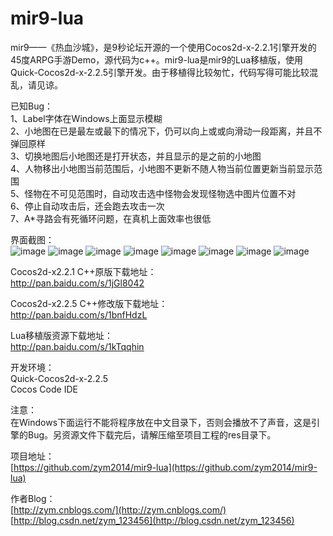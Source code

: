 ﻿mir9-lua
================
mir9——《热血沙城》，是9秒论坛开源的一个使用Cocos2d-x-2.2.1引擎开发的45度ARPG手游Demo，源代码为c++。mir9-lua是mir9的Lua移植版，使用Quick-Cocos2d-x-2.2.5引擎开发。由于移植得比较匆忙，代码写得可能比较混乱，请见谅。<br>

已知Bug：<br>
1、Label字体在Windows上面显示模糊<br>
2、小地图在已是最左或最下的情况下，仍可以向上或或向滑动一段距离，并且不弹回原样<br>
3、切换地图后小地图还是打开状态，并且显示的是之前的小地图<br>
4、人物移出小地图当前范围后，小地图不更新不随人物当前位置更新当前显示范围<br>
5、怪物在不可见范围时，自动攻击选中怪物会发现怪物选中图片位置不对<br>
6、停止自动攻击后，还会跑去攻击一次<br>
7、A*寻路会有死循环问题，在真机上面效率也很低<br>

界面截图：<br>
![image](https://github.com/zym2014/mir9-lua/blob/master/%E7%95%8C%E9%9D%A2%E6%88%AA%E5%9B%BE/%E7%99%BB%E5%BD%95.png)
![image](https://github.com/zym2014/mir9-lua/blob/master/%E7%95%8C%E9%9D%A2%E6%88%AA%E5%9B%BE/%E8%A7%92%E8%89%B2%E9%80%89%E6%8B%A9.png)
![image](https://github.com/zym2014/mir9-lua/blob/master/%E7%95%8C%E9%9D%A2%E6%88%AA%E5%9B%BE/%E5%8A%A0%E8%BD%BDing.png)
![image](https://github.com/zym2014/mir9-lua/blob/master/%E7%95%8C%E9%9D%A2%E6%88%AA%E5%9B%BE/%E4%B8%BB%E5%9F%8E.png)
![image](https://github.com/zym2014/mir9-lua/blob/master/%E7%95%8C%E9%9D%A2%E6%88%AA%E5%9B%BE/%E5%9F%8E%E9%83%8A.png)
![image](https://github.com/zym2014/mir9-lua/blob/master/%E7%95%8C%E9%9D%A2%E6%88%AA%E5%9B%BE/%E5%B0%8F%E5%9C%B0%E5%9B%BE.png)
![image](https://github.com/zym2014/mir9-lua/blob/master/%E7%95%8C%E9%9D%A2%E6%88%AA%E5%9B%BE/%E8%83%8C%E5%8C%85.png)
![image](https://github.com/zym2014/mir9-lua/blob/master/%E7%95%8C%E9%9D%A2%E6%88%AA%E5%9B%BE/%E6%8A%80%E8%83%BD%E5%88%97%E8%A1%A8.png)


Cocos2d-x2.2.1 C++原版下载地址：<br>
http://pan.baidu.com/s/1jGl8042<br>

Cocos2d-x2.2.5 C++修改版下载地址：<br>
http://pan.baidu.com/s/1bnfHdzL<br>

Lua移植版资源下载地址：<br>
http://pan.baidu.com/s/1kTqqhin<br>

开发环境：<br>
Quick-Cocos2d-x-2.2.5<br>
Cocos Code IDE<br>

注意：<br>
在Windows下面运行不能将程序放在中文目录下，否则会播放不了声音，这是引擎的Bug。另资源文件下载完后，请解压缩至项目工程的res目录下。<br>

项目地址：<br>
[https://github.com/zym2014/mir9-lua](https://github.com/zym2014/mir9-lua)

作者Blog：<br>
[http://zym.cnblogs.com/](http://zym.cnblogs.com/)<br>
[http://blog.csdn.net/zym_123456](http://blog.csdn.net/zym_123456)<br>
